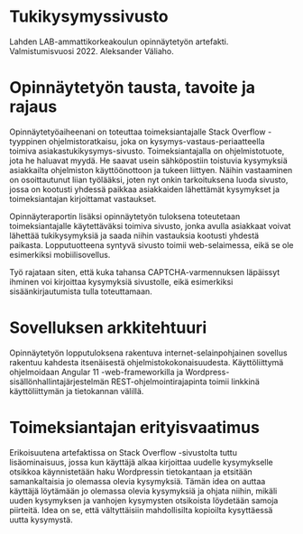 # Tukikysymyssivusto

Lahden LAB-ammattikorkeakoulun opinnäytetyön artefakti. Valmistumisvuosi 2022. Aleksander Väliaho.

# Opinnäytetyön tausta, tavoite ja rajaus

Opinnäytetyöaiheenani on toteuttaa toimeksiantajalle Stack Overflow -tyyppinen ohjelmistoratkaisu, joka on kysymys-vastaus-periaatteella toimiva asiakastukikysymys-sivusto. Toimeksiantajalla on ohjelmistotuote, jota he haluavat myydä. He saavat usein sähköpostiin toistuvia kysymyksiä asiakkailta ohjelmiston käyttöönottoon ja tukeen liittyen. Näihin vastaaminen on osoittautunut liian työlääksi, joten nyt onkin tarkoituksena luoda sivusto, jossa on kootusti yhdessä paikkaa asiakkaiden lähettämät kysymykset ja toimeksiantajan kirjoittamat vastaukset.

Opinnäyteraportin lisäksi opinnäytetyön tuloksena toteutetaan toimeksiantajalle käytettäväksi toimiva sivusto, jonka avulla asiakkaat voivat lähettää tukikysymyksiä ja saada niihin vastauksia kootusti yhdestä paikasta. Lopputuotteena syntyvä sivusto toimii web-selaimessa, eikä se ole esimerkiksi mobiilisovellus. 

Työ rajataan siten, että kuka tahansa CAPTCHA-varmennuksen läpäissyt ihminen voi kirjoittaa kysymyksiä sivustolle, eikä esimerkiksi sisäänkirjautumista tulla toteuttamaan.

# Sovelluksen arkkitehtuuri

Opinnäytetyön lopputuloksena rakentuva internet-selainpohjainen sovellus rakentuu kahdesta itsenäisestä ohjelmistokokonaisuudesta. Käyttöliittymä ohjelmoidaan Angular 11 -web-frameworkilla ja Wordpress-sisällönhallintajärjestelmän REST-ohjelmointirajapinta toimii linkkinä käyttöliittymän ja tietokannan välillä. 

# Toimeksiantajan erityisvaatimus

Erikoisuutena artefaktissa on Stack Overflow -sivustolta tuttu lisäominaisuus, jossa kun käyttäjä alkaa kirjoittaa uudelle kysymykselle otsikkoa käynnistetään haku Wordpressin tietokantaan ja etsitään samankaltaisia jo olemassa olevia kysymyksiä. Tämän idea on auttaa käyttäjä löytämään jo olemassa olevia kysymyksiä ja ohjata niihin, mikäli uuden kysymyksen ja vanhojen kysymysten otsikoista löydetään samoja piirteitä. Idea on se, että vältyttäisiin mahdollisilta kopioilta kysyttäessä uutta kysymystä.